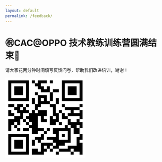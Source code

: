 ```yaml
---
layout: default
permalink: /feedback/
---
```


# ㊗️CAC@OPPO 技术教练训练营圆满结束👏


请大家花两分钟时间填写反馈问卷，帮助我们改进培训，谢谢！

![培训调查文件](./feedback.png)